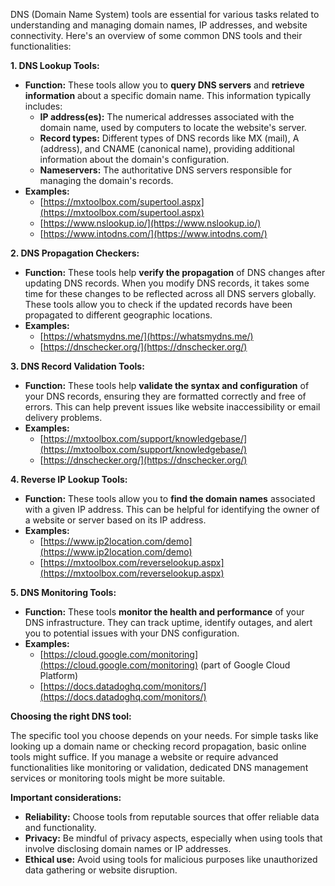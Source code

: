 DNS (Domain Name System) tools are essential for various tasks related to understanding and managing domain names, IP addresses, and website connectivity. Here's an overview of some common DNS tools and their functionalities:

**1. DNS Lookup Tools:**

- **Function:** These tools allow you to **query DNS servers** and **retrieve information** about a specific domain name. This information typically includes:
    - **IP address(es):** The numerical addresses associated with the domain name, used by computers to locate the website's server.
    - **Record types:** Different types of DNS records like MX (mail), A (address), and CNAME (canonical name), providing additional information about the domain's configuration.
    - **Nameservers:** The authoritative DNS servers responsible for managing the domain's records.
- **Examples:**
    - [https://mxtoolbox.com/supertool.aspx](https://mxtoolbox.com/supertool.aspx)
    - [https://www.nslookup.io/](https://www.nslookup.io/)
    - [https://www.intodns.com/](https://www.intodns.com/)

**2. DNS Propagation Checkers:**

- **Function:** These tools help **verify the propagation** of DNS changes after updating DNS records. When you modify DNS records, it takes some time for these changes to be reflected across all DNS servers globally. These tools allow you to check if the updated records have been propagated to different geographic locations.
- **Examples:**
    - [https://whatsmydns.me/](https://whatsmydns.me/)
    - [https://dnschecker.org/](https://dnschecker.org/)

**3. DNS Record Validation Tools:**

- **Function:** These tools help **validate the syntax and configuration** of your DNS records, ensuring they are formatted correctly and free of errors. This can help prevent issues like website inaccessibility or email delivery problems.
- **Examples:**
    - [https://mxtoolbox.com/support/knowledgebase/](https://mxtoolbox.com/support/knowledgebase/)
    - [https://dnschecker.org/](https://dnschecker.org/)

**4. Reverse IP Lookup Tools:**

- **Function:** These tools allow you to **find the domain names** associated with a given IP address. This can be helpful for identifying the owner of a website or server based on its IP address.
- **Examples:**
    - [https://www.ip2location.com/demo](https://www.ip2location.com/demo)
    - [https://mxtoolbox.com/reverselookup.aspx](https://mxtoolbox.com/reverselookup.aspx)

**5. DNS Monitoring Tools:**

- **Function:** These tools **monitor the health and performance** of your DNS infrastructure. They can track uptime, identify outages, and alert you to potential issues with your DNS configuration.
- **Examples:**
    - [https://cloud.google.com/monitoring](https://cloud.google.com/monitoring) (part of Google Cloud Platform)
    - [https://docs.datadoghq.com/monitors/](https://docs.datadoghq.com/monitors/)

**Choosing the right DNS tool:**

The specific tool you choose depends on your needs. For simple tasks like looking up a domain name or checking record propagation, basic online tools might suffice. If you manage a website or require advanced functionalities like monitoring or validation, dedicated DNS management services or monitoring tools might be more suitable.

**Important considerations:**

- **Reliability:** Choose tools from reputable sources that offer reliable data and functionality.
- **Privacy:** Be mindful of privacy aspects, especially when using tools that involve disclosing domain names or IP addresses.
- **Ethical use:** Avoid using tools for malicious purposes like unauthorized data gathering or website disruption.